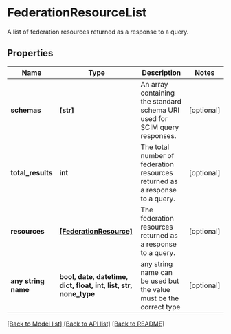 # FederationResourceList

A list of federation resources returned as a response to a query.

## Properties
Name | Type | Description | Notes
------------ | ------------- | ------------- | -------------
**schemas** | **[str]** | An array containing the standard schema URI used for SCIM query responses. | [optional] 
**total_results** | **int** | The total number of federation resources returned as a response to a query. | [optional] 
**resources** | [**[FederationResource]**](FederationResource.md) | The federation resources returned as a response to a query. | [optional] 
**any string name** | **bool, date, datetime, dict, float, int, list, str, none_type** | any string name can be used but the value must be the correct type | [optional]

[[Back to Model list]](../README.md#documentation-for-models) [[Back to API list]](../README.md#documentation-for-api-endpoints) [[Back to README]](../README.md)


